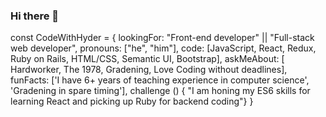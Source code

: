 ### Hi there 👋

const CodeWithHyder = {
  lookingFor: "Front-end developer" || "Full-stack web developer",
  pronouns: ["he", "him"],
  code: [JavaScript, React, Redux, Ruby on Rails, HTML/CSS, Semantic UI, Bootstrap],
  askMeAbout: [ Hardworker, The 1978, Gradening, Love Coding without deadlines],
  funFacts: ['I have 6+ years of teaching experience in computer science', 'Gradening in spare timing'],
  challenge () { "I am honing my ES6 skills for learning React and picking up  Ruby for backend coding"}
}
